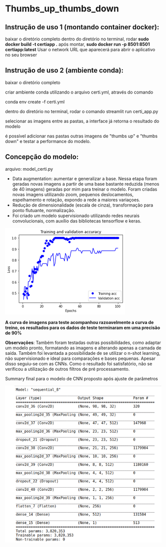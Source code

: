 # Thumbs_up_thumbs_down

## **Instrução de uso 1 (montando container docker):**
baixar o diretório completo
dentro do diretório no terminal, rodar **sudo docker build -t certiapp .**
após montar, **sudo docker run -p 8501:8501 certiapp:latest**
Usar o network URL que aparecerá para abrir o aplicativo no seu browser



## **Instrução de uso 2 (ambiente conda):**
baixar o diretório completo

criar ambiente conda utilizando o arquivo certi.yml, através do comando

conda env create -f certi.yml

dentro do diretório no terminal, rodar o comando streamlit run certi_app.py

selecionar as imagens entre as pastas, a interface já retorna o resultado do modelo

é possível adicionar nas pastas outras imagens de "thumbs up" e "thumbs down" e testar a performance do modelo.

## **Concepção do modelo**:
arquivo: model_certi.py
* Data augmentation: aumentar e generalizar a base. Nessa etapa foram geradas novas imagens a partir de uma base bastante reduzida (menos de 40 imagens) geradas por mim para treinar o modelo. Foram criadas novas imagens utilizando zoom, pequenos deslocamentos, espelhamento e rotação, expondo a rede a maiores variaçoes.
* Redução de dimensionalidade (escala de cinza), transformação para ponto flutuante, normalização.
* Foi criado um modelo supervisionado utilizando redes neurais convolucionais, com auxílio das bibliotecas tensorflow e keras.

![alt text](https://github.com/leticiacechinel/Thumbs_up_thumbs_down/blob/master/CERTI_TESTE/certi.png)

**A curva de imagens para teste acompanhou razoavelmente a curva de treino, os resultados para os dados de teste terminaram em uma precisão de 90%**

**Observações**:
Também foram testadas outras possibilidades, como adaptar um modelo pronto, formatando as imagens e alterando apenas a camada de saída. Também foi levantada a possibilidade de se utilizar o n-shot learning, não supervisionado e ideal para comparações e bases pequenas. Apesar disso seguiu-se com as CNNs.
Como o resultado foi satisfatório, não se verificou a utilização de outros filtros de pré processamento.

Summary final para o modelo de CNN proposto após ajuste de parâmetros

![alt text](https://github.com/leticiacechinel/Thumbs_up_thumbs_down/blob/master/CERTI_TESTE/summary_final.png)


